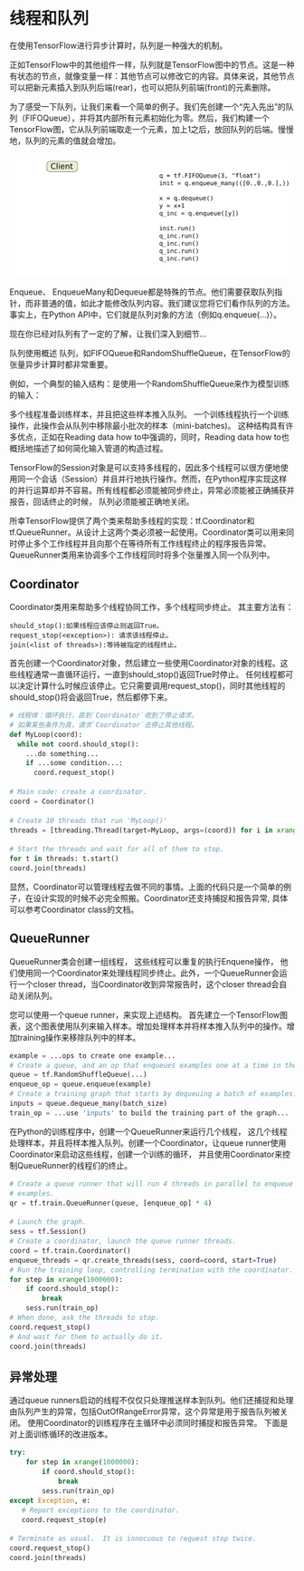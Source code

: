 # 线程和队列

在使用TensorFlow进行异步计算时，队列是一种强大的机制。

正如TensorFlow中的其他组件一样，队列就是TensorFlow图中的节点。这是一种有状态的节点，就像变量一样：其他节点可以修改它的内容。具体来说，其他节点可以把新元素插入到队列后端(rear)，也可以把队列前端(front)的元素删除。

为了感受一下队列，让我们来看一个简单的例子。我们先创建一个“先入先出”的队列（FIFOQueue），并将其内部所有元素初始化为零。然后，我们构建一个TensorFlow图，它从队列前端取走一个元素，加上1之后，放回队列的后端。慢慢地，队列的元素的值就会增加。

![IncremeterFifoQueue.gif](IncremeterFifoQueue.gif)

Enqueue、 EnqueueMany和Dequeue都是特殊的节点。他们需要获取队列指针，而非普通的值，如此才能修改队列内容。我们建议您将它们看作队列的方法。事实上，在Python API中，它们就是队列对象的方法（例如q.enqueue(...)）。

现在你已经对队列有了一定的了解，让我们深入到细节...

队列使用概述
队列，如FIFOQueue和RandomShuffleQueue，在TensorFlow的张量异步计算时都非常重要。

例如，一个典型的输入结构：是使用一个RandomShuffleQueue来作为模型训练的输入：

多个线程准备训练样本，并且把这些样本推入队列。
一个训练线程执行一个训练操作，此操作会从队列中移除最小批次的样本（mini-batches)。
这种结构具有许多优点，正如在Reading data how to中强调的，同时，Reading data how to也概括地描述了如何简化输入管道的构造过程。

TensorFlow的Session对象是可以支持多线程的，因此多个线程可以很方便地使用同一个会话（Session）并且并行地执行操作。然而，在Python程序实现这样的并行运算却并不容易。所有线程都必须能被同步终止，异常必须能被正确捕获并报告，回话终止的时候， 队列必须能被正确地关闭。

所幸TensorFlow提供了两个类来帮助多线程的实现：tf.Coordinator和 tf.QueueRunner。从设计上这两个类必须被一起使用。Coordinator类可以用来同时停止多个工作线程并且向那个在等待所有工作线程终止的程序报告异常。QueueRunner类用来协调多个工作线程同时将多个张量推入同一个队列中。

## Coordinator
Coordinator类用来帮助多个线程协同工作，多个线程同步终止。 其主要方法有：
```
should_stop():如果线程应该停止则返回True。
request_stop(<exception>): 请求该线程停止。
join(<list of threads>):等待被指定的线程终止。
```
首先创建一个Coordinator对象，然后建立一些使用Coordinator对象的线程。这些线程通常一直循环运行，一直到should_stop()返回True时停止。 任何线程都可以决定计算什么时候应该停止。它只需要调用request_stop()，同时其他线程的should_stop()将会返回True，然后都停下来。
```python
# 线程体：循环执行，直到`Coordinator`收到了停止请求。
# 如果某些条件为真，请求`Coordinator`去停止其他线程。
def MyLoop(coord):
  while not coord.should_stop():
    ...do something...
    if ...some condition...:
      coord.request_stop()

# Main code: create a coordinator.
coord = Coordinator()

# Create 10 threads that run 'MyLoop()'
threads = [threading.Thread(target=MyLoop, args=(coord)) for i in xrange(10)]

# Start the threads and wait for all of them to stop.
for t in threads: t.start()
coord.join(threads)
```
显然，Coordinator可以管理线程去做不同的事情。上面的代码只是一个简单的例子，在设计实现的时候不必完全照搬。Coordinator还支持捕捉和报告异常, 具体可以参考Coordinator class的文档。

## QueueRunner
QueueRunner类会创建一组线程， 这些线程可以重复的执行Enquene操作， 他们使用同一个Coordinator来处理线程同步终止。此外，一个QueueRunner会运行一个closer thread，当Coordinator收到异常报告时，这个closer thread会自动关闭队列。

您可以使用一个queue runner，来实现上述结构。 首先建立一个TensorFlow图表，这个图表使用队列来输入样本。增加处理样本并将样本推入队列中的操作。增加training操作来移除队列中的样本。
```python
example = ...ops to create one example...
# Create a queue, and an op that enqueues examples one at a time in the queue.
queue = tf.RandomShuffleQueue(...)
enqueue_op = queue.enqueue(example)
# Create a training graph that starts by dequeuing a batch of examples.
inputs = queue.dequeue_many(batch_size)
train_op = ...use 'inputs' to build the training part of the graph...
```
在Python的训练程序中，创建一个QueueRunner来运行几个线程， 这几个线程处理样本，并且将样本推入队列。创建一个Coordinator，让queue runner使用Coordinator来启动这些线程，创建一个训练的循环， 并且使用Coordinator来控制QueueRunner的线程们的终止。
```python
# Create a queue runner that will run 4 threads in parallel to enqueue
# examples.
qr = tf.train.QueueRunner(queue, [enqueue_op] * 4)

# Launch the graph.
sess = tf.Session()
# Create a coordinator, launch the queue runner threads.
coord = tf.train.Coordinator()
enqueue_threads = qr.create_threads(sess, coord=coord, start=True)
# Run the training loop, controlling termination with the coordinator.
for step in xrange(1000000):
    if coord.should_stop():
        break
    sess.run(train_op)
# When done, ask the threads to stop.
coord.request_stop()
# And wait for them to actually do it.
coord.join(threads)
```
## 异常处理
通过queue runners启动的线程不仅仅只处理推送样本到队列。他们还捕捉和处理由队列产生的异常，包括OutOfRangeError异常，这个异常是用于报告队列被关闭。 使用Coordinator的训练程序在主循环中必须同时捕捉和报告异常。 下面是对上面训练循环的改进版本。
```python
try:
    for step in xrange(1000000):
        if coord.should_stop():
            break
        sess.run(train_op)
except Exception, e:
   # Report exceptions to the coordinator.
   coord.request_stop(e)

# Terminate as usual.  It is innocuous to request stop twice.
coord.request_stop()
coord.join(threads)
```

